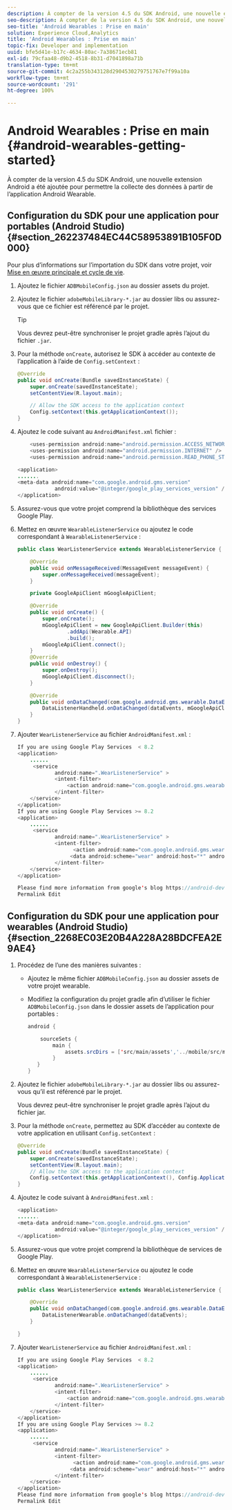 ```yaml
---
description: À compter de la version 4.5 du SDK Android, une nouvelle extension Android a été ajoutée pour permettre la collecte des données à partir de l’application Android Wearable.
seo-description: À compter de la version 4.5 du SDK Android, une nouvelle extension Android a été ajoutée pour permettre la collecte des données à partir de l’application Android Wearable.
seo-title: 'Android Wearables : Prise en main'
solution: Experience Cloud,Analytics
title: 'Android Wearables : Prise en main'
topic-fix: Developer and implementation
uuid: bfe5d41e-b17c-4634-80ac-7a38671ecb81
exl-id: 79cfaa48-d9b2-4518-8b31-d7041898a71b
translation-type: tm+mt
source-git-commit: 4c2a255b343128d2904530279751767e7f99a10a
workflow-type: tm+mt
source-wordcount: '291'
ht-degree: 100%

---
```


# Android Wearables : Prise en main {#android-wearables-getting-started}

À compter de la version 4.5 du SDK Android, une nouvelle extension Android a été ajoutée pour permettre la collecte des données à partir de l’application Android Wearable.

## Configuration du SDK pour une application pour portables (Android Studio) {#section_262237484EC44C58953891B105F0D000}

Pour plus d’informations sur l’importation du SDK dans votre projet, voir [Mise en œuvre principale et cycle de vie](/help/android/getting-started/dev-qs.md).

1. Ajoutez le fichier `ADBMobileConfig.json` au dossier assets du projet.
1. Ajoutez le fichier `adobeMobileLibrary-*.jar` au dossier libs ou assurez-vous que ce fichier est référencé par le projet.

   >[!TIP]
   >
   >Vous devrez peut-être synchroniser le projet gradle après l’ajout du fichier `.jar`.

1. Pour la méthode `onCreate`, autorisez le SDK à accéder au contexte de l’application à l’aide de `Config.setContext` :

   ```java
   @Override 
   public void onCreate(Bundle savedInstanceState) { 
       super.onCreate(savedInstanceState); 
       setContentView(R.layout.main); 
   
       // Allow the SDK access to the application context 
       Config.setContext(this.getApplicationContext()); 
   }
   ```

1. Ajoutez le code suivant au `AndroidManifest.xml` fichier :

   ```java
       <uses-permission android:name="android.permission.ACCESS_NETWORK_STATE" /> 
       <uses-permission android:name="android.permission.INTERNET" /> 
       <uses-permission android:name="android.permission.READ_PHONE_STATE" /> 
   
   <application> 
   ....... 
   <meta-data android:name="com.google.android.gms.version" 
               android:value="@integer/google_play_services_version" /> 
   </application>
   ```

1. Assurez-vous que votre projet comprend la bibliothèque des services Google Play.
1. Mettez en œuvre `WearableListenerService` ou ajoutez le code correspondant à `WearableListenerService` :

   ```java
   public class WearListenerService extends WearableListenerService { 
   
       @Override 
       public void onMessageReceived(MessageEvent messageEvent) { 
           super.onMessageReceived(messageEvent); 
       } 
   
       private GoogleApiClient mGoogleApiClient; 
   
       @Override 
       public void onCreate() { 
           super.onCreate(); 
           mGoogleApiClient = new GoogleApiClient.Builder(this) 
                   .addApi(Wearable.API) 
                   .build(); 
           mGoogleApiClient.connect(); 
       } 
       @Override 
       public void onDestroy() { 
           super.onDestroy(); 
           mGoogleApiClient.disconnect(); 
       } 
   
       @Override 
       public void onDataChanged(com.google.android.gms.wearable.DataEventBuffer dataEvents) { 
           DataListenerHandheld.onDataChanged(dataEvents, mGoogleApiClient, this); 
       } 
   }
   ```

1. Ajouter `WearListenerService` au fichier `AndroidManifest.xml` :

   ```java
   If you are using Google Play Services  < 8.2 
   <application> 
       ...... 
        <service 
               android:name=".WearListenerService" > 
               <intent-filter> 
                   <action android:name="com.google.android.gms.wearable.BIND_LISTENER" /> 
               </intent-filter> 
       </service> 
   </application> 
   If you are using Google Play Services >= 8.2 
   <application> 
       ...... 
        <service 
               android:name=".WearListenerService" > 
               <intent-filter> 
                     <action android:name="com.google.android.gms.wearable.DATA_CHANGED" /> 
                    <data android:scheme="wear" android:host="*" android:pathPrefix="/abdmobile" /> 
               </intent-filter> 
       </service> 
   </application> 
   
   Please find more information from google's blog https://android-developers.googleblog.com/2016/04/deprecation-of-bindlistener.html. 
   Permalink Edit
   ```

## Configuration du SDK pour une application pour wearables (Android Studio) {#section_2268EC03E20B4A228A28BDCFEA2E9AE4}

1. Procédez de l’une des manières suivantes :

   * Ajoutez le même fichier `ADBMobileConfig.json` au dossier assets de votre projet wearable.
   * Modifiez la configuration du projet gradle afin d’utiliser le fichier `ADBMobileConfig.json` dans le dossier assets de l’application pour portables :

      ```java
      android { 
      
          sourceSets { 
              main { 
                  assets.srcDirs = ['src/main/assets','../mobile/src/main/assets'] 
              } 
         } 
      }
      ```

1. Ajoutez le fichier `adobeMobileLibrary-*.jar` au dossier libs ou assurez-vous qu’il est référencé par le projet.

   Vous devrez peut-être synchroniser le projet gradle après l’ajout du fichier jar.

1. Pour la méthode `onCreate`, permettez au SDK d’accéder au contexte de votre application en utilisant `Config.setContext` :

   ```java
   @Override 
   public void onCreate(Bundle savedInstanceState) { 
       super.onCreate(savedInstanceState); 
       setContentView(R.layout.main);      
       // Allow the SDK access to the application context 
       Config.setContext(this.getApplicationContext(), Config.ApplicationType.APPLICATION_TYPE_WEARABLE); 
   }
   ```

1. Ajoutez le code suivant à `AndroidManifest.xml` :

   ```java
   <application> 
   ....... 
   <meta-data android:name="com.google.android.gms.version" 
               android:value="@integer/google_play_services_version" /> 
   </application>
   ```

1. Assurez-vous que votre projet comprend la bibliothèque de services de Google Play.
1. Mettez en œuvre `WearableListenerService` ou ajoutez le code correspondant à `WearableListenerService` :

   ```java
   public class WearListenerService extends WearableListenerService { 
   
       @Override 
       public void onDataChanged(com.google.android.gms.wearable.DataEventBuffer dataEvents) { 
           DataListenerWearable.onDataChanged(dataEvents); 
       } 
   
   }
   ```

1. Ajouter `WearListenerService` au fichier `AndroidManifest.xml` :

   ```java
   If you are using Google Play Services  < 8.2 
   <application> 
       ...... 
        <service 
               android:name=".WearListenerService" > 
               <intent-filter> 
                   <action android:name="com.google.android.gms.wearable.BIND_LISTENER" /> 
               </intent-filter> 
       </service> 
   </application> 
   If you are using Google Play Services >= 8.2 
   <application> 
       ...... 
        <service 
               android:name=".WearListenerService" > 
               <intent-filter> 
                     <action android:name="com.google.android.gms.wearable.DATA_CHANGED" /> 
                    <data android:scheme="wear" android:host="*" android:pathPrefix="/abdmobile" /> 
               </intent-filter> 
       </service> 
   </application> 
   Please find more information from google's blog https://android-developers.googleblog.com/2016/04/deprecation-of-bindlistener.html. 
   Permalink Edit
   ```
